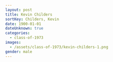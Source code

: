 ```yaml
---
layout: post
title: Kevin Childers
sortKey: Childers, Kevin
date: 1900-01-01
dateUnknown: true
categories:
  - class-of-1973
images:
  - /assets/class-of-1973/kevin-childers-1.png
gender: male
---
```

